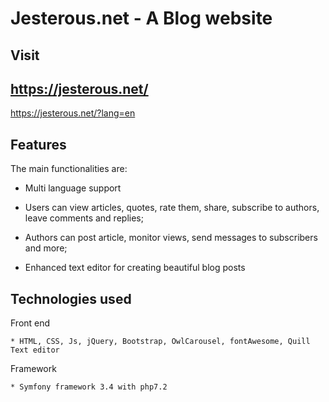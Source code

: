 Jesterous.net - A Blog website
========================

Visit
--------------
https://jesterous.net/
--------------
https://jesterous.net/?lang=en

Features
--------------

The main functionalities are:

  * Multi language support

  * Users can view articles, quotes, rate them, share, subscribe to authors, leave comments and replies;

  * Authors can post article, monitor views, send messages to subscribers and more;
  
  * Enhanced text editor for creating beautiful blog posts


Technologies used
---------------------
	
Front end
	
	* HTML, CSS, Js, jQuery, Bootstrap, OwlCarousel, fontAwesome, Quill Text editor

Framework
	
	* Symfony framework 3.4 with php7.2
